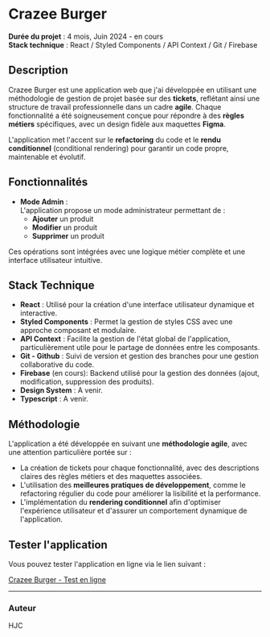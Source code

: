 # Crazee Burger

**Durée du projet** : 4 mois, Juin 2024 - en cours  
**Stack technique** : React / Styled Components / API Context / Git / Firebase  

## Description

Crazee Burger est une application web que j'ai développée en utilisant une méthodologie de gestion de projet basée sur des **tickets**, reflétant ainsi une structure de travail professionnelle dans un cadre **agile**. Chaque fonctionnalité a été soigneusement conçue pour répondre à des **règles métiers** spécifiques, avec un design fidèle aux maquettes **Figma**.

L'application met l'accent sur le **refactoring** du code et le **rendu conditionnel** (conditional rendering) pour garantir un code propre, maintenable et évolutif.

## Fonctionnalités

- **Mode Admin** :  
  L'application propose un mode administrateur permettant de :
  - **Ajouter** un produit
  - **Modifier** un produit
  - **Supprimer** un produit
  
Ces opérations sont intégrées avec une logique métier complète et une interface utilisateur intuitive.

## Stack Technique

- **React** : Utilisé pour la création d'une interface utilisateur dynamique et interactive.
- **Styled Components** : Permet la gestion de styles CSS avec une approche composant et modulaire.
- **API Context** : Facilite la gestion de l'état global de l'application, particulièrement utile pour le partage de données entre les composants.
- **Git - Github** : Suivi de version et gestion des branches pour une gestion collaborative du code.
- **Firebase** (en cours): Backend utilisé pour la gestion des données (ajout, modification, suppression des produits).
- **Design System** : A venir.
- **Typescript** : A venir.

## Méthodologie

L'application a été développée en suivant une **méthodologie agile**, avec une attention particulière portée sur :

- La création de tickets pour chaque fonctionnalité, avec des descriptions claires des règles métiers et des maquettes associées.
- L'utilisation des **meilleures pratiques de développement**, comme le refactoring régulier du code pour améliorer la lisibilité et la performance.
- L'implémentation du **rendering conditionnel** afin d'optimiser l'expérience utilisateur et d'assurer un comportement dynamique de l'application.

## Tester l'application

Vous pouvez tester l'application en ligne via le lien suivant :

[Crazee Burger - Test en ligne](https://crazee-burger-7m3036rla-devalitos-projects.vercel.app/)

---

### Auteur

HJC
